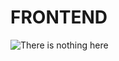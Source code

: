 # FRONTEND

![There is nothing here](http://www.quickmeme.com/img/0c/0cf23590a75a552d0f09656b5da41d8a1b9840b0c3e4e53dfb162cf664cd71a3.jpg)

